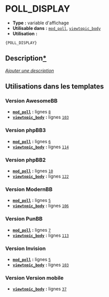 # POLL_DISPLAY
* __Type__ __:__ variable d'affichage
* __Utilisable dans__ __:__ [`mod_poll`](../tpl/mod_poll.md#readme), [`viewtopic_body`](../tpl/viewtopic_body.md#readme)
* __Utilisation__ __:__

```smarty
{POLL_DISPLAY}
```

## Description[*](https://fa-tvars.appspot.com/var/POLL_DISPLAY)
[*Ajouter une description*](https://fa-tvars.appspot.com/var/POLL_DISPLAY)

## Utilisations dans les templates

### Version AwesomeBB
* __[`mod_poll`](../tpl/mod_poll.md#readme)__ __:__ lignes [`8`](../src/awesomebb/mod_poll.tpl#L8)
* __[`viewtopic_body`](../tpl/viewtopic_body.md#readme)__ __:__ lignes [`103`](../src/awesomebb/viewtopic_body.tpl#L103)

### Version phpBB3
* __[`mod_poll`](../tpl/mod_poll.md#readme)__ __:__ lignes [`6`](../src/prosilver/mod_poll.tpl#L6)
* __[`viewtopic_body`](../tpl/viewtopic_body.md#readme)__ __:__ lignes [`114`](../src/prosilver/viewtopic_body.tpl#L114)

### Version phpBB2
* __[`mod_poll`](../tpl/mod_poll.md#readme)__ __:__ lignes [`10`](../src/subsilver/mod_poll.tpl#L10)
* __[`viewtopic_body`](../tpl/viewtopic_body.md#readme)__ __:__ lignes [`122`](../src/subsilver/viewtopic_body.tpl#L122)

### Version ModernBB
* __[`mod_poll`](../tpl/mod_poll.md#readme)__ __:__ lignes [`5`](../src/modernbb/mod_poll.tpl#L5)
* __[`viewtopic_body`](../tpl/viewtopic_body.md#readme)__ __:__ lignes [`106`](../src/modernbb/viewtopic_body.tpl#L106)

### Version PunBB
* __[`mod_poll`](../tpl/mod_poll.md#readme)__ __:__ lignes [`7`](../src/punbb/mod_poll.tpl#L7)
* __[`viewtopic_body`](../tpl/viewtopic_body.md#readme)__ __:__ lignes [`113`](../src/punbb/viewtopic_body.tpl#L113)

### Version Invision
* __[`mod_poll`](../tpl/mod_poll.md#readme)__ __:__ lignes [`5`](../src/invision/mod_poll.tpl#L5)
* __[`viewtopic_body`](../tpl/viewtopic_body.md#readme)__ __:__ lignes [`103`](../src/invision/viewtopic_body.tpl#L103)

### Version Version mobile
* __[`viewtopic_body`](../tpl/viewtopic_body.md#readme)__ __:__ lignes [`37`](../src/mobile/viewtopic_body.tpl#L37)

